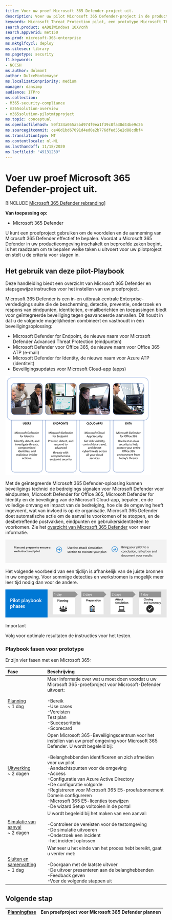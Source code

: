 ```yaml
---
title: Voer uw proef Microsoft 365 Defender-project uit.
description: Voer uw pilot Microsoft 365 Defender-project in de productie om de voordelen en aanneming van Microsoft 365 te effectief te bepalen.
keywords: Microsoft Threat Protection pilot, een prototype Microsoft Threat Protection-project, Microsoft Threat Protection evalueren in productie, Microsoft Threat Protection pilotproject, Cyber beveiliging, geavanceerde permanente bedreiging, beveiliging van uw organisatie, apparaten, apparaat, identiteit, gebruikers, gegevens, toepassingen, incidenten, geautomatiseerd onderzoek en herstel, geavanceerde jacht
search.product: eADQiWindows 10XVcnh
search.appverid: met150
ms.prod: microsoft-365-enterprise
ms.mktglfcycl: deploy
ms.sitesec: library
ms.pagetype: security
f1.keywords:
- NOCSH
ms.author: dolmont
author: DulceMontemayor
ms.localizationpriority: medium
manager: dansimp
audience: ITPro
ms.collection:
- M365-security-compliance
- m365solution-overview
- m365solution-pilotmtpproject
ms.topic: conceptual
ms.openlocfilehash: 50f334a055a5bd974f9ea1f39c8fa38d44be9c26
ms.sourcegitcommit: ce46d1bd67091d4ed0e2b776dfed55e2d88cdbf4
ms.translationtype: MT
ms.contentlocale: nl-NL
ms.lasthandoff: 11/18/2020
ms.locfileid: "49131239"
---
```

# <a name="run-your-pilot-microsoft-365-defender-project"></a>Voer uw proef Microsoft 365 Defender-project uit. 

[!INCLUDE [Microsoft 365 Defender rebranding](../includes/microsoft-defender.md)]


**Van toepassing op:**
- Microsoft 365 Defender

U kunt een proefproject gebruiken om de voordelen en de aanneming van Microsoft 365 Defender effectief te bepalen. Voordat u Microsoft 365 Defender in uw productieomgeving inschakelt en beproefde zaken begint, is het raadzaam om te bepalen welke taken u uitvoert voor uw pilotproject en stelt u de criteria voor slagen in. 


## <a name="how-to-use-this-pilot-playbook"></a>Het gebruik van deze pilot-Playbook

Deze handleiding biedt een overzicht van Microsoft 365 Defender en stapsgewijze instructies voor het instellen van uw proefproject. 

Microsoft 365 Defender is een in-en uitbraak centrale Enterprise-verdedigings suite die de bescherming, detectie, preventie, onderzoek en respons van eindpunten, identiteiten, e-mailberichten en toepassingen biedt voor geïntegreerde beveiliging tegen geavanceerde aanvallen. Dit houdt in dat u de volgende mogelijkheden combineert en vasthoudt in één beveiligingsoplossing:
  - Microsoft Defender for Endpoint, de nieuwe naam voor Microsoft Defender Advanced Threat Protection (eindpunten)
  - Microsoft Defender voor Office 365, de nieuwe naam voor Office 365 ATP (e-mail) 
  - Microsoft Defender for Identity, de nieuwe naam voor Azure ATP (identiteit) 
  - Beveiligingsupdates voor Microsoft Cloud-app (apps)

![Afbeelding of_Microsoft 365, oplossing voor gebruikers, Microsoft Defender for-eindpunten, Microsoft Defender for endpoints, voor Cloud-apps, Microsoft Cloud app Security en voor gegevens, Microsoft Defender voor Office 365](../../media/mtp/m365pillars.png)

Met de geïntegreerde Microsoft 365 Defender-oplossing kunnen beveiligings technici de bedreigings signalen voor Microsoft Defender voor eindpunten, Microsoft Defender for Office 365, Microsoft Defender for Identity en de beveiliging van de Microsoft Cloud-app, bepalen, en de volledige omvang en impact van de bedreiging, hoe die de omgeving heeft ingevoerd, wat van invloed is op de organisatie. Microsoft 365 Defender doet automatische actie om de aanval te voorkomen of te stoppen, en de desbetreffende postvakken, eindpunten en gebruikersidentiteiten te voorkomen. Zie het [overzicht van Microsoft 365 Defender](https://docs.microsoft.com/microsoft-365/security/mtp/microsoft-threat-protection) voor meer informatie.

![Fasen in een proef met Microsoft 365 Defender](../../media/pilotphases.png)

Het volgende voorbeeld van een tijdlijn is afhankelijk van de juiste bronnen in uw omgeving. Voor sommige detecties en werkstromen is mogelijk meer leer tijd nodig dan voor de andere.

![Voorbeeld van een tijdlijn in een Microsoft 365 Defender-pilot](../../media/phase-diagrams/pilot-phases.png)

>[!IMPORTANT]
>Volg voor optimale resultaten de instructies voor het testen.


### <a name="pilot-playbook-phases"></a>Playbook fasen voor prototype 

Er zijn vier fasen met een Microsoft 365:

|Fase | Beschrijving | 
|:-------|:-----|
| [Planning](mtp-pilot-plan.md)<br> ~ 1 dag| Meer informatie over wat u moet doen voordat u uw Microsoft 365-proefproject voor Microsoft-Defender uitvoert: <br><br>-Bereik <br> -Use cases <br>-Vereisten <br>Test plan <br> -Succescriteria <br> -Scorecard 
| [Uitwerking](mtp-evaluation.md) <br>~ 2 dagen|  Open Microsoft 365-Beveiligingscentrum voor het instellen van uw proef omgeving voor Microsoft 365 Defender. U wordt begeleid bij:<br><br>-Belanghebbenden identificeren en zich afmelden voor uw pilot <br> -Aandachtspunten voor de omgeving <br>-Access <br>-Configuratie van Azure Active Directory <br> -De configuratie volgorde <br> -Registreren voor Microsoft 365 E5-proefabonnement <br> Domein configureren <br>-Microsoft 365 E5-licenties toewijzen <br> -De wizard Setup voltooien in de portal|
| [Simulatie van aanval](mtp-pilot-simulate.md) <br>~ 2 dagen| U wordt begeleid bij het maken van een aanval:<br><br>-Controleer de vereisten voor de testomgeving <br>-De simulatie uitvoeren <br>-Onderzoek een incident <br>-het incident oplossen 
| [Sluiten en samenvatting](mtp-pilot-close.md) <br>~ 1 dag| Wanneer u het einde van het proces hebt bereikt, gaat u verder met:<br><br>-Doorgaan met de laatste uitvoer<br>-De uitvoer presenteren aan de belanghebbenden <br>-Feedback geven <br>-Voer de volgende stappen uit 

## <a name="next-step"></a>Volgende stap
|[Planningfase](mtp-pilot-plan.md) | Een proefproject voor Microsoft 365 Defender plannen 
|:-------|:-----|
